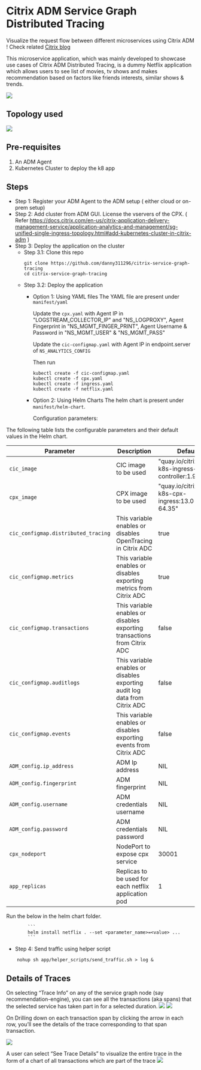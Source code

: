 # Citrix ADM Service Graph Distributed Tracing

Visualize the request flow between different microservices using Citrix ADM ! Check related [Citrix blog](https://www.citrix.com/blogs/2020/04/29/troubleshoot-cloud-native-apps-with-citrix-adm-distributed-tracing/)

This microservice application, which was mainly developed to showcase use cases of Citrix ADM Distributed Tracing, is a dummy Netflix application which allows users to see list of movies, tv shows and makes recommendation based on factors like friends interests, similar shows & trends.

![](images/service-graph.png)

## Topology used
![](images/topology.png)

## Pre-requisites
1. An ADM Agent
2. Kubernetes Cluster to deploy the k8 app

## Steps

* Step 1: Register your ADM Agent to the ADM setup ( either cloud or on-prem setup)
* Step 2: Add cluster from ADM GUI. License the vservers of the CPX. ( Refer https://docs.citrix.com/en-us/citrix-application-delivery-management-service/application-analytics-and-management/sg-unified-single-ingress-topology.html#add-kubernetes-cluster-in-citrix-adm )
* Step 3: Deploy the application on the cluster
    * Step 3.1: Clone this repo
      ```
      git clone https://github.com/danny311296/citrix-service-graph-tracing
      cd citrix-service-graph-tracing
      ```
    * Step 3.2: Deploy the application
        * Option 1: Using YAML files
            The YAML file are present under `manifest/yaml` 

            Update the `cpx.yaml` with Agent IP in "LOGSTREAM_COLLECTOR_IP" and "NS_LOGPROXY", Agent Fingerprint in "NS_MGMT_FINGER_PRINT", Agent Username & Password in "NS_MGMT_USER" & "NS_MGMT_PASS"

            Update the `cic-configmap.yaml` with Agent IP in endpoint.server of `NS_ANALYTICS_CONFIG`

            Then run

            ```
            kubectl create -f cic-configmap.yaml
            kubectl create -f cpx.yaml
            kubectl create -f ingress.yaml
            kubectl create -f netflix.yaml
            ```

        * Option 2: Using Helm Charts
            The helm chart is present under `manifest/helm-chart`. 
            
            Configuration parameters:
            
The following table lists the configurable parameters and their default values in the Helm chart.


| Parameter                      | Description                   | Default                   |
|--------------------------------|-------------------------------|---------------------------|
| `cic_image`                   | CIC image to be used                    |  "quay.io/citrix/citrix-k8s-ingress-controller:1.9.9"  |
| `cpx_image`   | CPX image to be used | "quay.io/citrix/citrix-k8s-cpx-ingress:13.0-64.35"     |
| `cic_configmap.distributed_tracing`     | This variable enables or disables OpenTracing in Citrix ADC   | true                       |
| `cic_configmap.metrics`          | This variable enables or disables exporting metrics from Citrix ADC | true            |
| `cic_configmap.transactions`          | This variable enables or disables exporting transactions from Citrix ADC | false            |
| `cic_configmap.auditlogs`          | This variable enables or disables exporting audit log data from Citrix ADC | false            |
| `cic_configmap.events`     | This variable enables or disables exporting events from Citrix ADC | false                       |
| `ADM_config.ip_address`     | ADM Ip address | NIL                       |
| `ADM_config.fingerprint`     | ADM fingerprint | NIL                       |
| `ADM_config.username`     | ADM credentials username | NIL                       |
| `ADM_config.password`     | ADM credentials password | NIL                       |
| `cpx_nodeport`     | NodePort to expose cpx service | 30001                       |
| `app_replicas`     | Replicas to be used for each netflix application pod | 1                       |

   Run the below in the helm chart folder. 

            ```
            helm install netflix . --set <parameter_name>=<value> ...
            ```

* Step 4:
Send traffic using helper script
```
    nohup sh app/helper_scripts/send_traffic.sh > log &
```

## Details of Traces

On selecting “Trace Info” on any of the service graph node (say recommendation-engine), you can see all the transactions (aka spans) that the selected service has taken part in for a selected duration. 
![](images/trace-info.png)
![](images/trace-transactions.png)

On Drilling down on each transaction span by clicking the arrow in each row, you’ll see the details of the trace corresponding to that span transaction.

![](images/trace-drilldown-on-graph.png)

A user can select “See Trace Details” to visualize the entire trace in the form of a chart of all transactions which are part of the trace 
![](images/trace-view.png)
